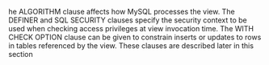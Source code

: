 he ALGORITHM clause affects how MySQL processes the view. The DEFINER and SQL SECURITY clauses specify the security context to be used when checking access privileges at view invocation time. The WITH CHECK OPTION clause can be given to constrain inserts or updates to rows in tables referenced by the view. These clauses are described later in this section
